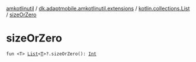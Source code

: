 [amkotlinutil](../../index.md) / [dk.adaptmobile.amkotlinutil.extensions](../index.md) / [kotlin.collections.List](index.md) / [sizeOrZero](size-or-zero.md)

# sizeOrZero

`fun <T> `[`List`](https://kotlinlang.org/api/latest/jvm/stdlib/kotlin.collections/-list/index.html)`<`[`T`](size-or-zero.md#T)`>?.sizeOrZero(): `[`Int`](https://kotlinlang.org/api/latest/jvm/stdlib/kotlin/-int/index.html)